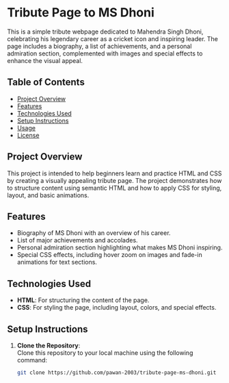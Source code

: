 # Tribute Page to MS Dhoni

This is a simple tribute webpage dedicated to Mahendra Singh Dhoni, celebrating his legendary career as a cricket icon and inspiring leader. The page includes a biography, a list of achievements, and a personal admiration section, complemented with images and special effects to enhance the visual appeal.

## Table of Contents

- [Project Overview](#project-overview)
- [Features](#features)
- [Technologies Used](#technologies-used)
- [Setup Instructions](#setup-instructions)
- [Usage](#usage)
- [License](#license)

## Project Overview

This project is intended to help beginners learn and practice HTML and CSS by creating a visually appealing tribute page. The project demonstrates how to structure content using semantic HTML and how to apply CSS for styling, layout, and basic animations.

## Features

- Biography of MS Dhoni with an overview of his career.
- List of major achievements and accolades.
- Personal admiration section highlighting what makes MS Dhoni inspiring.
- Special CSS effects, including hover zoom on images and fade-in animations for text sections.

## Technologies Used

- **HTML**: For structuring the content of the page.
- **CSS**: For styling the page, including layout, colors, and special effects.

## Setup Instructions

1. **Clone the Repository**:  
   Clone this repository to your local machine using the following command:

   ```bash
   git clone https://github.com/pawan-2003/tribute-page-ms-dhoni.git
